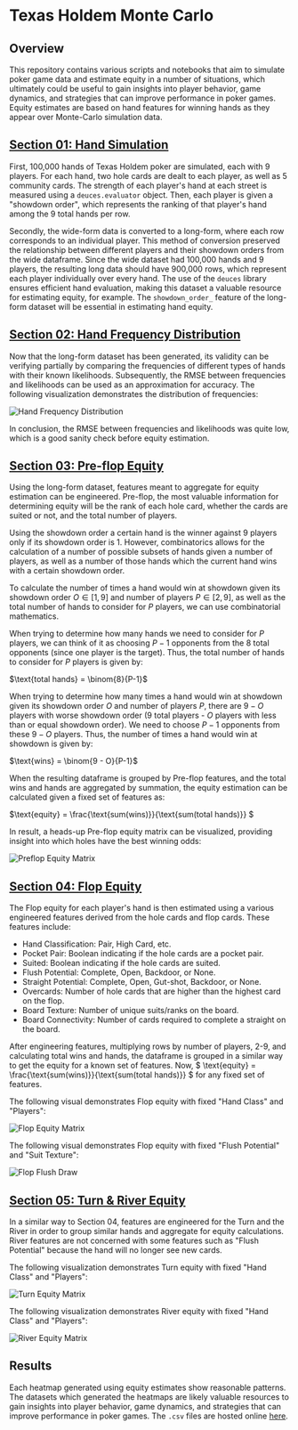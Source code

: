 # Texas Holdem Monte Carlo #

## Overview ##
This repository contains various scripts and notebooks that aim to simulate poker game data and estimate equity in a 
number of situations, which ultimately could be useful to gain insights into player behavior, game dynamics, and 
strategies that can improve performance in poker games. Equity estimates are based on hand features for winning hands 
as they appear over Monte-Carlo simulation data.

## [Section 01: Hand Simulation](./notebooks/01_hand_simulation.ipynb) ##

First, 100,000 hands of Texas Holdem poker are simulated, each with 9 players. For each hand, two hole cards are dealt 
to each player, as well as 5 community cards. The strength of each player's hand at each street is measured using a 
`deuces.evaluator` object. Then, each player is given a "showdown order", which represents the ranking of that player's 
hand among the 9 total hands per row. 

Secondly, the wide-form data is converted to a long-form, where each row corresponds to an individual player. This 
method of conversion preserved the relationship between different players and their showdown orders from the wide 
dataframe. Since the wide dataset had 100,000 hands and 9 players, the resulting long data should have 900,000 rows,
which represent each player individually over every hand. The use of the `deuces` library ensures efficient hand 
evaluation, making this dataset a valuable resource for estimating equity, for example. 
The `showdown_order_` feature of the long-form dataset will be essential in estimating hand equity.

## [Section 02: Hand Frequency Distribution](./notebooks/02_hand_freq_distribution.ipynb) ##

Now that the long-form dataset has been generated, its validity can be verifying partially by comparing the frequencies
of different types of hands with their known likelihoods. Subsequently, the RMSE between frequencies and likelihoods can
be used as an approximation for accuracy. The following visualization demonstrates the distribution of frequencies:

![Hand Frequency Distribution](./figures/hand_freq_dist.png)

 In conclusion, the RMSE between frequencies and likelihoods was quite low, which is a good sanity check before equity 
 estimation.
 
## [Section 03: Pre-flop Equity](./notebooks/03_preflop_equity.ipynb) ##

Using the long-form dataset, features meant to aggregate for equity estimation can be engineered. Pre-flop, the most 
valuable information for determining equity will be the rank of each hole card, whether the cards are suited or not, and 
the total number of players. 

Using the showdown order a certain hand is the winner against 9 players only if its showdown order is 1. However, 
combinatorics allows for the calculation of a number of possible subsets of hands given a number of players, as well as
a number of those hands which the current hand wins with a certain showdown order.

To calculate the number of times a hand would win at showdown given its showdown order $O \in [1,9]$ and number of 
players $P \in [2,9]$, as well as the total number of hands to consider for $P$ players, we can use combinatorial
mathematics.

When trying to determine how many hands we need to consider for $P$ players, we can think of it as choosing $P-1$ 
opponents from the 8 total opponents (since one player is the target). Thus, the total number of hands to consider for 
$P$ players is given by:

$\text{total hands} = \binom{8}{P-1}$

When trying to determine how many times a hand would win at showdown given its showdown order $O$ and number of players 
$P$, there are $9-O$ players with worse showdown order (9 total players - $O$ players with less than or equal showdown 
order). We need to choose $P-1$ opponents from these $9-O$ players. Thus, the number of times a hand would win at 
showdown is given by:

$\text{wins} = \binom{9 - O}{P-1}$

When the resulting dataframe is grouped by Pre-flop features, and the total wins and hands are aggregated by summation, 
the equity estimation can be calculated given a fixed set of features as:

$\text{equity} = \frac{\text{sum(wins)}}{\text{sum(total hands)}} $

In result, a heads-up Pre-flop equity matrix can be visualized, providing insight into which holes have the best winning 
odds:

![Preflop Equity Matrix](./figures/preflop_equity_matrix.png)

## [Section 04: Flop Equity](./notebooks/04_flop_equity.ipynb) ##

The Flop equity for each player's hand is then estimated using a various engineered features derived from the hole cards
and flop cards. These features include:
- Hand Classification: Pair, High Card, etc.
- Pocket Pair: Boolean indicating if the hole cards are a pocket pair.
- Suited: Boolean indicating if the hole cards are suited.
- Flush Potential: Complete, Open, Backdoor, or None.
- Straight Potential: Complete, Open, Gut-shot, Backdoor, or None.
- Overcards: Number of hole cards that are higher than the highest card on the flop.
- Board Texture: Number of unique suits/ranks on the board.
- Board Connectivity: Number of cards required to complete a straight on the board.

After engineering features, multiplying rows by number of players, 2-9, and calculating total wins and hands, the 
dataframe is grouped in a similar way to get the equity for a known set of features. Now, $
\text{equity} = \frac{\text{sum(wins)}}{\text{sum(total hands)}} 
$ for any fixed set of features.

The following visual demonstrates Flop equity with fixed "Hand Class" and "Players":

![Flop Equity Matrix](./figures/flop_equity_matrix.png)

The following visual demonstrates Flop equity with fixed "Flush Potential" and "Suit Texture":

![Flop Flush Draw](./figures/flop_flush_draw.png)

## [Section 05: Turn & River Equity](./notebooks/05_turn_river_equity.ipynb) ##

In a similar way to Section 04, features are engineered for the Turn and the River in order to group similar hands and 
aggregate for equity calculations. River features are not concerned with some features such as "Flush Potential" because
the hand will no longer see new cards. 

The following visualization demonstrates Turn equity with fixed "Hand Class" and "Players":

![Turn Equity Matrix](./figures/turn_equity_matrix.png)

The following visualization demonstrates River equity with fixed "Hand Class" and "Players":

![River Equity Matrix](./figures/river_equity_matrix.png)

## Results ##

Each heatmap generated using equity estimates show reasonable patterns. The datasets which generated the heatmaps are likely valuable resources to gain insights into player behavior, game dynamics, and strategies that can improve performance in poker games. The `.csv` files are hosted online [here](https://www.kaggle.com/datasets/benjaminniesmertelny/texas-holdem-monte-carlo-data).


